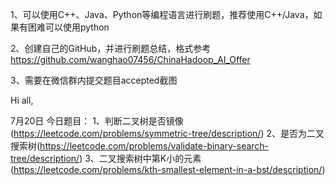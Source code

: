 1、可以使用C++、Java、Python等编程语言进行刷题，推荐使用C++/Java，如果有困难可以使用python

2、创建自己的GitHub，并进行刷题总结，格式参考
https://github.com/wanghao07456/ChinaHadoop_AI_Offer

3、需要在微信群内提交题目accepted截图

Hi all,

7月20日
今日题目：
1、判断二叉树是否镜像(https://leetcode.com/problems/symmetric-tree/description/)
2、是否为二叉搜索树(https://leetcode.com/problems/validate-binary-search-tree/description/)
3、二叉搜索树中第K小的元素(https://leetcode.com/problems/kth-smallest-element-in-a-bst/description/)

